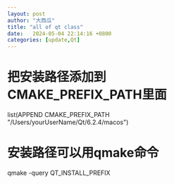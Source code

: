 ```yaml
---
layout: post
author: "大西瓜"
title: "all of qt class"
date:   2024-05-04 22:14:16 +0800
categories: [update,Qt] 
---
```




# 把安装路径添加到CMAKE_PREFIX_PATH里面
list(APPEND CMAKE_PREFIX_PATH "/Users/yourUserName/Qt/6.2.4/macos")

# 安装路径可以用qmake命令
qmake -query QT_INSTALL_PREFIX
